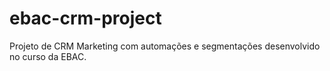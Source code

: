 # ebac-crm-project
Projeto de CRM Marketing com automações e segmentações desenvolvido no curso da EBAC.
